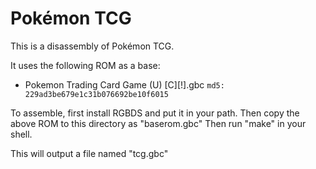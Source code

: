 # Pokémon TCG

This is a disassembly of Pokémon TCG.

It uses the following ROM as a base:

* Pokemon Trading Card Game (U) [C][!].gbc  `md5: 229ad3be679e1c31b076692be10f6015`

To assemble, first install RGBDS and put it in your path.
Then copy the above ROM to this directory as "baserom.gbc"
Then run "make" in your shell.

This will output a file named "tcg.gbc"